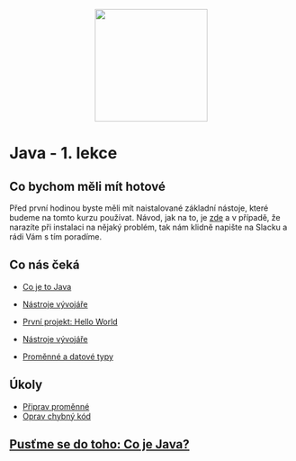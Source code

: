 <p align="center">
  <img src="https://engeto.cz/wp-content/uploads/2019/01/engeto-square.png" width="200" height="200">
</p>

# Java - 1. lekce

## Co bychom měli mít hotové

Před první hodinou byste měli mít naistalované základní nástoje, které budeme na tomto kurzu používat. Návod, jak na to, je [zde](https://github.com/ENGETO-Java-Akademie-2021/intro/blob/main/priprava.md) a v&nbsp;případě, že narazíte při instalaci na nějaký problém, tak nám klidně napište na Slacku a rádi Vám s&nbsp;tím poradíme.

## Co nás čeká

 - [Co je to Java](java-a-jdk.md)
 
 - [Nástroje vývojáře](nastroje.md)
 
 - [První projekt: Hello World](prvni-projekt.md)
 
 - [Nástroje vývojáře](nastroje.md)
 
 - [Proměnné a&nbsp;datové typy](promenne-a-datove-typy.md)
 

 ## Úkoly

 - [Připrav proměnné](ukoly.md)
 - [Oprav chybný kód](ukoly01-oprav-kod/README.md)

 ## [Pusťme se do toho: Co je Java?](java-a-jdk.md)